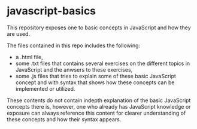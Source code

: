 # javascript-basics
This repository exposes one to basic concepts in JavaScript and how they are used.

The files contained in this repo includes the following:
* a .html file,
* some .txt files that contains several exercises on the different topics in JavaScript and the anwsers to these exercises,
* some .js files that tries to explain some of these basic JavaScript concept and with syntax that shows how these concepts can be implemented or utilized.

These contents do not contain indepth explanation of the basic JavaScript concepts there is, however, one who already has JavaScript knowledge or exposure can always reference this content for clearer understanding of these concepts and how their syntax appears.
